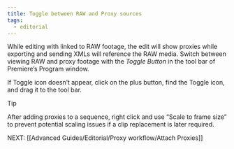 ```yaml
---
title: Toggle between RAW and Proxy sources
tags:
  - editorial
---
```

While editing with linked to RAW footage, the edit will show proxies while exporting and sending XMLs will reference the RAW media. Switch between viewing RAW and proxy footage with the _Toggle Button_ in the tool bar of Premiere’s Program window.

If Toggle icon doesn’t appear, click on the plus button, find the Toggle icon, and drag it to the tool bar.

> [!Tip]
> After adding proxies to a sequence, right click and use “Scale to frame size” to prevent potential scaling issues if a clip replacement is later required.

NEXT: [[Advanced Guides/Editorial/Proxy workflow/Attach Proxies]]